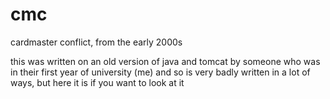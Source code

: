 # cmc
cardmaster conflict, from the early 2000s

this was written on an old version of java and tomcat by someone who was in their first year of university (me) and so is very badly written in a lot of ways, but here it is if you want to look at it
